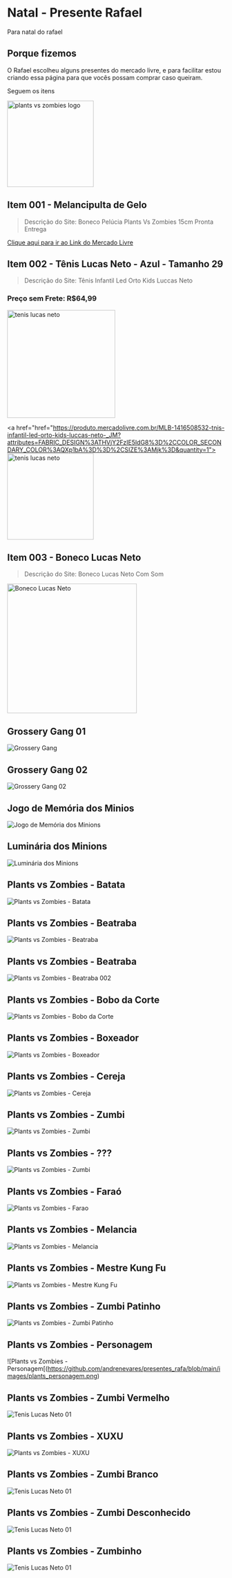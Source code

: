 # Natal - Presente Rafael
Para natal do rafael

## Porque fizemos
O Rafael escolheu alguns presentes do mercado livre, e para facilitar estou criando essa página para que vocês possam comprar caso queiram.

Seguem os itens

<img src="https://i.redd.it/06zsfnazvmb51.png" alt="plants vs zombies logo" height="200px"/>


## Item 001 - Melancipulta de Gelo
> Descrição do Site: Boneco Pelúcia Plants Vs Zombies 15cm Pronta Entrega

[Clique aqui para ir ao Link do Mercado Livre](https://produto.mercadolivre.com.br/MLB-1160113468-boneco-pelucia-plants-vs-zombies-15cm-pronta-entrega-_JM)



## Item 002 - Tênis Lucas Neto - Azul - Tamanho 29
> Descrição do Site: Tênis Infantil Led Orto Kids Luccas Neto

### Preço sem Frete: R$64,99

<a href="https://produto.mercadolivre.com.br/MLB-1416508532-tnis-infantil-led-orto-kids-luccas-neto-_JM?attributes=FABRIC_DESIGN%3ATHVjY2FzIE5ldG8%3D%2CCOLOR_SECONDARY_COLOR%3AQXp1bA%3D%3D%2CSIZE%3AMjk%3D&quantity=1"><img src="https://github.com/andrenevares/presentes_rafa/blob/main/images/tenis_azul_lucas.png" alt="tenis lucas neto" height="250px"></a> 

<a href="href="https://produto.mercadolivre.com.br/MLB-1416508532-tnis-infantil-led-orto-kids-luccas-neto-_JM?attributes=FABRIC_DESIGN%3ATHVjY2FzIE5ldG8%3D%2CCOLOR_SECONDARY_COLOR%3AQXp1bA%3D%3D%2CSIZE%3AMjk%3D&quantity=1"> 
<img src="https://github.com/andrenevares/presentes_rafa/blob/main/images/tenis_azul_lucas_02.png" alt="tenis lucas neto" height="200px"></a> 



## Item 003 - Boneco Lucas Neto
> Descrição do Site: Boneco Lucas Neto Com Som
<img src="https://github.com/andrenevares/presentes_rafa/blob/main/images/boneco_lucas_neto.png" alt="Boneco Lucas Neto" height="300px"/>

## Grossery Gang 01
![Grossery Gang](https://github.com/andrenevares/presentes_rafa/blob/main/images/grossery%20gang%20cachorro%20quente.png)

## Grossery Gang 02
![Grossery Gang 02](https://github.com/andrenevares/presentes_rafa/blob/main/images/grossery%20gang%20cachorro%20quente.png)


## Jogo de Memória dos Minios
![Jogo de Memória dos Minions](https://github.com/andrenevares/presentes_rafa/blob/main/images/jogo_memoria_minios.png)

## Luminária dos Minions
![Luminária dos Minions](https://github.com/andrenevares/presentes_rafa/blob/main/images/luminaria_minion_parede.png)

## Plants vs Zombies - Batata
![Plants vs Zombies - Batata](https://github.com/andrenevares/presentes_rafa/blob/main/images/plants_batata%20-%20Copia.png)


## Plants vs Zombies - Beatraba
![Plants vs Zombies - Beatraba](https://github.com/andrenevares/presentes_rafa/blob/main/images/plants_beatraba%20-%20Copia.png)

## Plants vs Zombies - Beatraba
![Plants vs Zombies - Beatraba 002](https://github.com/andrenevares/presentes_rafa/blob/main/images/plants_beatraba.png)

## Plants vs Zombies - Bobo da Corte
![Plants vs Zombies - Bobo da Corte](https://github.com/andrenevares/presentes_rafa/blob/main/images/plants_bobo_da_corte.png)

## Plants vs Zombies - Boxeador 
![Plants vs Zombies - Boxeador](https://github.com/andrenevares/presentes_rafa/blob/main/images/plants_boxeador.png)

## Plants vs Zombies - Cereja
![Plants vs Zombies - Cereja](https://github.com/andrenevares/presentes_rafa/blob/main/images/plants_cereja.png)

## Plants vs Zombies - Zumbi
![Plants vs Zombies - Zumbi](https://github.com/andrenevares/presentes_rafa/blob/main/images/plants_cowboy.png)

## Plants vs Zombies - ???
![Plants vs Zombies - Zumbi](https://github.com/andrenevares/presentes_rafa/blob/main/images/plants_esquisito.png)

## Plants vs Zombies - Faraó
![Plants vs Zombies - Farao](https://github.com/andrenevares/presentes_rafa/blob/main/images/plants_farao.png)

## Plants vs Zombies - Melancia
![Plants vs Zombies - Melancia](https://github.com/andrenevares/presentes_rafa/blob/main/images/plants_melancia.png)

## Plants vs Zombies - Mestre Kung Fu
![Plants vs Zombies - Mestre Kung Fu](https://github.com/andrenevares/presentes_rafa/blob/main/images/plants_mestre_kung_fu.png)

## Plants vs Zombies - Zumbi Patinho
![Plants vs Zombies - Zumbi Patinho](https://github.com/andrenevares/presentes_rafa/blob/main/images/plants_patinho.png)

## Plants vs Zombies - Personagem
![Plants vs Zombies - Personagem[(https://github.com/andrenevares/presentes_rafa/blob/main/images/plants_personagem.png)

## Plants vs Zombies - Zumbi Vermelho
![Tenis Lucas Neto 01](https://github.com/andrenevares/presentes_rafa/blob/main/images/plants_vermelho3.png)


## Plants vs Zombies - XUXU
![Plants vs Zombies - XUXU](https://github.com/andrenevares/presentes_rafa/blob/main/images/plants_xuxu.png)

## Plants vs Zombies - Zumbi Branco
![Tenis Lucas Neto 01](https://github.com/andrenevares/presentes_rafa/blob/main/images/plants_zumbi_bco.png)

## Plants vs Zombies - Zumbi Desconhecido
![Tenis Lucas Neto 01](https://github.com/andrenevares/presentes_rafa/blob/main/images/plants_zumbi_desconhecido.png)

## Plants vs Zombies - Zumbinho
![Tenis Lucas Neto 01](https://github.com/andrenevares/presentes_rafa/blob/main/images/plants_zumbinho.png)





